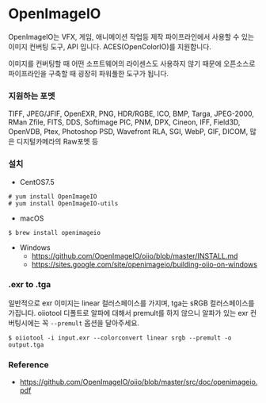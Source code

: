 # OpenImageIO

OpenImageIO는 VFX, 게임, 애니메이션 작업등 제작 파이프라인에서 사용할 수 있는 이미지 컨버팅 도구, API 입니다.
ACES(OpenColorIO)를 지원합니다.

이미지를 컨버팅할 때 어떤 소프트웨어의 라이센스도 사용하지 않기 때문에 오픈소스로 파이프라인을 구축할 때 굉장히 파워풀한 도구가 됩니다.

### 지원하는 포멧
TIFF, JPEG/JFIF, OpenEXR, PNG, HDR/RGBE, ICO, BMP, Targa, JPEG-2000,
RMan Zfile, FITS, DDS, Softimage PIC, PNM, DPX, Cineon, IFF, Field3D,
OpenVDB, Ptex, Photoshop PSD, Wavefront RLA, SGI, WebP, GIF, DICOM,
많은 디지털카메라의 Raw포멧 등

### 설치
- CentOS7.5
```
# yum install OpenImageIO
# yum install OpenImageIO-utils
```

- macOS
```
$ brew install openimageio
```

- Windows
	- https://github.com/OpenImageIO/oiio/blob/master/INSTALL.md
	- https://sites.google.com/site/openimageio/building-oiio-on-windows

### .exr to .tga
일반적으로 exr 이미지는 linear 컬러스페이스를 가지며, tga는 sRGB 컬러스페이스를 가집니다.
oiiotool 디폴트로 알파에 대해서 premult를 하지 않으니 알파가 있는 exr 컨버팅시에는 꼭 `--premult` 옵션을 달아주세요.

```
$ oiiotool -i input.exr --colorconvert linear srgb --premult -o output.tga
```

### Reference
- https://github.com/OpenImageIO/oiio/blob/master/src/doc/openimageio.pdf
